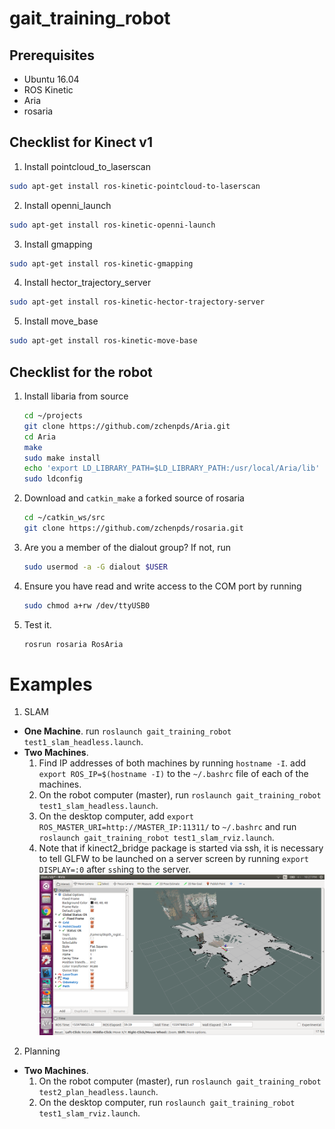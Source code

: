 # gait_training_robot

## Prerequisites
- Ubuntu 16.04
- ROS Kinetic
- Aria
- rosaria

## Checklist for Kinect v1
1. Install pointcloud_to_laserscan
  ```bash
  sudo apt-get install ros-kinetic-pointcloud-to-laserscan
  ```
2. Install openni_launch
  ```bash
  sudo apt-get install ros-kinetic-openni-launch
  ```
3. Install gmapping
  ```bash
  sudo apt-get install ros-kinetic-gmapping
  ```
4. Install hector_trajectory_server
  ```bash
  sudo apt-get install ros-kinetic-hector-trajectory-server
  ```
5. Install move_base
  ```bash
  sudo apt-get install ros-kinetic-move-base
  ```

## Checklist for the robot
1. Install libaria from source
   ```bash
   cd ~/projects
   git clone https://github.com/zchenpds/Aria.git
   cd Aria
   make
   sudo make install
   echo 'export LD_LIBRARY_PATH=$LD_LIBRARY_PATH:/usr/local/Aria/lib' >> ~/.bashrc
   sudo ldconfig
   ```
2. Download and `catkin_make` a forked source of rosaria
   ```bash
   cd ~/catkin_ws/src
   git clone https://github.com/zchenpds/rosaria.git
   ```
3. Are you a member of the dialout group? If not, run 
   ```bash
   sudo usermod -a -G dialout $USER 
   ```
4. Ensure you have read and write access to the COM port by running 
   ```bash
   sudo chmod a+rw /dev/ttyUSB0
   ```
5. Test it. 
   ```bash
   rosrun rosaria RosAria
   ```

# Examples

1. SLAM
  - **One Machine**. run `roslaunch gait_training_robot test1_slam_headless.launch`.
  - **Two Machines**. 
    1. Find IP addresses of both machines by running `hostname -I`. add `export ROS_IP=$(hostname -I)` to the  `~/.bashrc` file of each of the machines.
    2. On the robot computer (master), run `roslaunch gait_training_robot test1_slam_headless.launch`.
    3. On the desktop computer, add `export ROS_MASTER_URI=http://MASTER_IP:11311/` to `~/.bashrc` and run `roslaunch gait_training_robot test1_slam_rviz.launch`.
    4. Note that if kinect2_bridge package is started via ssh, it is necessary to tell GLFW to be launched on a server screen by running `export DISPLAY=:0` after `ssh`ing to the server.
    ![alt text](images/screenshot1.png)

2. Planning
  - **Two Machines**.
    1. On the robot computer (master), run `roslaunch gait_training_robot test2_plan_headless.launch`.
    2. On the desktop computer, run `roslaunch gait_training_robot test1_slam_rviz.launch`.
